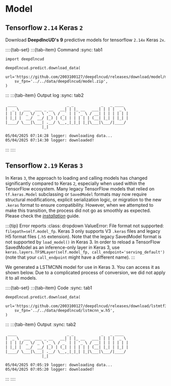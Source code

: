 # Model

## Tensorflow `2.14` Keras `2`
Download **DeepdlncUD's** **9** predictive models for tensorflow `2.14x` Keras `2x`.

::::{tab-set}
:::{tab-item} Command
:sync: tab1
```{code} python
import deepdlncud

deepdlncud.predict.download_data(
    url='https://github.com/2003100127/deepdlncud/releases/download/model/model.zip',
    sv_fpn='../../data/deepdlncud/model.zip',
)
```
:::
:::{tab-item} Output log
:sync: tab2
```shell
 ____                      _ _            _   _ ____  
|  _ \  ___  ___ _ __   __| | |_ __   ___| | | |  _ \ 
| | | |/ _ \/ _ \ '_ \ / _` | | '_ \ / __| | | | | | |
| |_| |  __/  __/ |_) | (_| | | | | | (__| |_| | |_| |
|____/ \___|\___| .__/ \__,_|_|_| |_|\___|\___/|____/ 
                |_|                                   

05/04/2025 07:14:28 logger: downloading data...
05/04/2025 07:14:30 logger: downloaded!
```
:::
::::

## Tensorflow `2.19` Keras `3`

In Keras `3`, the approach to loading and calling models has changed significantly compared to Keras `2`, especially when used within the TensorFlow ecosystem. Many legacy TensorFlow models that relied on `tf.keras.Model` subclassing or `SavedModel` formats may now require structural modifications, explicit serialization logic, or migration to the new `.keras` format to ensure compatibility. However, when we attempted to make this transition, the process did not go as smoothly as expected. Please check the [_installation_](../installation.md) guide.

:::{tip} Error reports
:class: dropdown
ValueError: File format not supported: `filepath=self.model_fp`. Keras 3 only supports V3 `.keras` files and legacy H5 format files (`.h5` extension). Note that the legacy SavedModel format is not supported by `load_model()` in Keras 3. In order to reload a TensorFlow SavedModel as an inference-only layer in Keras 3, use `keras.layers.TFSMLayer(self.model_fp, call_endpoint='serving_default')` (note that your `call_endpoint` might have a different name).
:::

[//]: # (Errors continue to reared its head or different ones popped out even though we corrected errors.)

[//]: # (:::{tip} Error reports)
[//]: # (:class: dropdown)
[//]: # (ValueError: Layer count mismatch when loading weights from file. Model expected 0 layers, found 5 saved layers.)
[//]: # (:::)

We generated a LSTMCNN model for use in Keras 3. You can access it as shown below. Due to a complicated process of conversion, we did not apply it to all models. 

::::{tab-set}
:::{tab-item} Code
:sync: tab1
```{code} python
deepdlncud.predict.download_data(
    url='https://github.com/2003100127/deepdlncud/releases/download/lstmtf3/lstmcnn_w.h5',
    sv_fpn='../../data/deepdlncud/lstmcnn_w.h5',
)
```
:::
:::{tab-item} Output
:sync: tab2
```{code} shell
 ____                      _ _            _   _ ____  
|  _ \  ___  ___ _ __   __| | |_ __   ___| | | |  _ \ 
| | | |/ _ \/ _ \ '_ \ / _` | | '_ \ / __| | | | | | |
| |_| |  __/  __/ |_) | (_| | | | | | (__| |_| | |_| |
|____/ \___|\___| .__/ \__,_|_|_| |_|\___|\___/|____/ 
                |_|                                   

05/04/2025 07:05:19 logger: downloading data...
05/04/2025 07:05:20 logger: downloaded!
```
:::
::::
